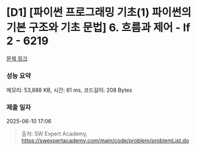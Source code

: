 # [D1] [파이썬 프로그래밍 기초(1) 파이썬의 기본 구조와 기초 문법] 6. 흐름과 제어 - If 2 - 6219 

[문제 링크](https://swexpertacademy.com/main/code/problem/problemDetail.do?contestProbId=AWcU8gqq4kYDFAU4) 

### 성능 요약

메모리: 53,888 KB, 시간: 61 ms, 코드길이: 208 Bytes

### 제출 일자

2025-06-10 17:06



> 출처: SW Expert Academy, https://swexpertacademy.com/main/code/problem/problemList.do